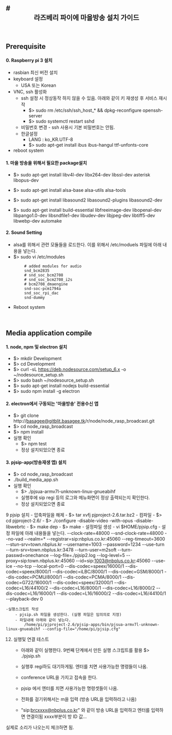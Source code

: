 #<center>라즈베리 파이에 마을방송 설치 가이드</center>
---------
<br>

## Prerequisite

#### 0. Raspberry pi 3 설치 
    
* rasbian 최신 버전 설치 
* keyboard 설정 
	* USA 또는 Korean
* VNC, ssh 활성화 
	* ssh 설정 시 정상동작 하지 않을 수 있음. 아래와 같이 키 재생성 후 서비스 재시작
        * $> sudo rm /etc/ssh/ssh_host_* && dpkg-reconfigure openssh-server
        * $> sudo systemctl restart sshd
    * 비밀번호 변경 - ssh 사용시 기본 비밀번호는 안됨.
    * 한글설정 
        * LANG : ko_KR.UTF-8 
        * $> sudo apt-get install ibus ibus-hangul ttf-unfonts-core
* reboot system 

#### 1. 마을 방송을 위해서 필요한 package설치 
* $> sudo apt-get install libv4l-dev libx264-dev libssl-dev asterisk libopus-dev
* $> sudo apt-get install alsa-base alsa-utils alsa-tools
* $> sudo apt-get install libasound2 libasound2-plugins libasound2-dev

* $> sudo apt-get install build-essential libfreeimage-dev libopenal-dev libpango1.0-dev libsndfile1-dev libudev-dev libjpeg-dev libtiff5-dev libwebp-dev automake

#### 2. Sound Setting
* alsa를 위해서 관련 모듈들을 로드한다. 이를 위해서 /etc/moduels 파일에 아래 내용을 넣는다.
* $> sudo vi /etc/modules


```
		# added modules for audio
		snd_bcm2835
		# snd_soc_bcm2708
		# snd_soc_bcm2708_i2s
		# bcm2708_dmaengine
		snd-soc-pcm1794a
		snd_soc_rpi_dac
		snd-dummy 
```

* Reboot system

<br>

## Media application compile

#### 1. node, npm 및 electron 설치 
* $> mkdir Development
* $> cd Development
* $> curl -sL https://deb.nodesource.com/setup_6.x -o ~/nodesource_setup.sh
* $> sudo bash ~/nodesource_setup.sh
* $> sudo apt-get install nodejs build-essential
* $> sudo npm install -g electron

#### 2. electron에서 구동되는 '마을방송' 전용수신 앱 
* $> git clone  http://basagee@gitblit.basagee.tk/r/node/node\_rasp\_broadcast.git 
* $> cd node\_rasp\_broadcast
* $> npm install
* 실행 확인 
    * $> npm test
    * 정상 설치되었으면 종료 

#### 3. pjsip-app(방송재생 앱) 설치 
* $> cd node\_rasp\_broadcast
* ./build_media_app.sh
* 실행 확인 
    * $> ./pjsua-armv7l-unknown-linux-gnueabihf
    * 실행후에 sip regi 등의 로그와 메뉴화면이 정상 출력되는지 확인한다. 
    * 정상 설치되었으면 종료 

9 pjsip 설치
	- 압축파일을 해제 
		- $> tar xvfj pjproject-2.6.tar.bz2
	- 컴파일 
		- $> cd pjproject-2.6/
		- $> ./configure -disable-video -with-opus -disable-libwebrtc
		- $> make dep 
		- $> make
	- 설정파일 생성
		- vi $HOME/pjsip.cfg
		- 설정 파일에 아래 내용들을 넣는다.
			--clock-rate=48000 
			--snd-clock-rate=48000 
			--no-vad 
			--realm=*
			--registrar=sip:nbplus.co.kr:45060
			--reg-timeout=3600 
			--stun-srv=town.nbplus.kr
			--username=1003 
			--password=1234 
			--use-turn 
			--turn-srv=town.nbplus.kr:3478
			--turn-user=m2soft 
			--turn-passwd=onechance 
			--log-file=./pjsip2.log 
			--log-level=5 
			--proxy=sip:town.nbplus.kr:45060
			--id=sip:1003@nbplus.co.kr:45060
			--use-ice
			--no-tcp
			--local-port=0
			--dis-codec=speex/16000/1
			--dis-codec=speex/8000/1 
			--dis-codec=iLBC/8000/1 
			--dis-codec=GSM/8000/1 
			--dis-codec=PCMU/8000/1 
			--dis-codec=PCMA/8000/1 
			--dis-codec=G722/16000/1 
			--dis-codec=speex/32000/1 
			--dis-codec=L16/44100/2 
			--dis-codec=L16/8000/1 
			--dis-codec=L16/8000/2 
			--dis-codec=L16/16000/1 
			--dis-codec=L16/16000/2 
			--dis-codec=L16/44100/1 
			--playback-dev 0

	-실행스크립트 작성
		- pjsip.sh 파일을 생성한다. (실행 파일은 임의의로 지정)
		- 파일내에 아래와 같이 넣는다.
			/home/pi/pjproject-2.6/pjsip-apps/bin/pjsua-armv7l-unknown-linux-gnueabihf --config-file="/home/pi/pjsip.cfg"


12. 실행및 연결 테스트
	- 아래와 같이 실행한다. 9번째 단계에서 만든 실행 스크립트를 활용
		$> ./pjsip.sh 
 
	- 실행후 regi하도 대기하게됨. 엔터를 치면 사용가능한 명령들이 나옴.
	- conference URL을 가지고 접속을 한다.
	- pjsip 에서 엔터를 치면 사용가능한 명령셋들이 나옴.
	- 전화를 걸기위해서는 m을 입력 (방송 URL을 입력하라고 나옴)
	- "sip:brcxxxx@nbplus.co.kr" 와 같이 방송 URL을 입력하고 엔터를 입력하면 연결이됨
	   xxxx부분이 방 ID 값...

실제로 소리가 나오는지 체크하면 됨.
